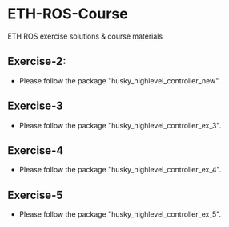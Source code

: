 # ETH-ROS-Course
ETH ROS exercise solutions &amp; course materials

## Exercise-2:
- Please follow the package "husky_highlevel_controller_new".

## Exercise-3
- Please follow the package "husky_highlevel_controller_ex_3".

## Exercise-4
- Please follow the package "husky_highlevel_controller_ex_4".

## Exercise-5
- Please follow the package "husky_highlevel_controller_ex_5".

